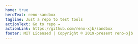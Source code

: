 ```yaml
---
home: true
heroText: reno-sandbox
tagline: Just a repo to test tools
actionText: Go to repo →
actionLink: https://github.com/reno-xjb/sandbox
footer: MIT Licensed | Copyright © 2019-present reno-xjb
---
```

